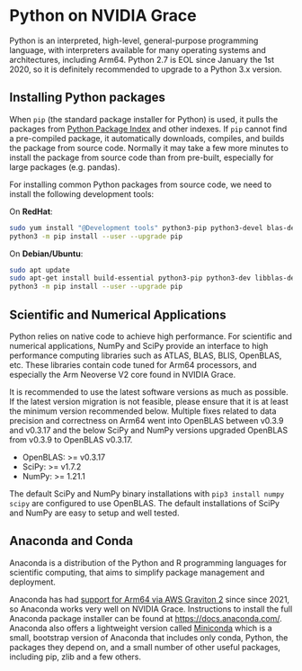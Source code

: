 # Python on NVIDIA Grace

Python is an interpreted, high-level, general-purpose programming language, with interpreters available for many operating systems and architectures, including Arm64.  Python 2.7 is EOL since January the 1st 2020, so it is definitely recommended to upgrade to a Python 3.x version.

## Installing Python packages

When `pip` (the standard package installer for Python) is used, it pulls the packages from [Python Package Index](https://pypi.org) and other indexes. If `pip` cannot find a pre-compiled package, it automatically downloads, compiles, and builds the package from source code. Normally it may take a few more minutes to install the package from source code than from pre-built, especially for large packages (e.g. pandas).

For installing common Python packages from source code, we need to install the following development tools:

On **RedHat**:
```bash
sudo yum install "@Development tools" python3-pip python3-devel blas-devel gcc-gfortran lapack-devel
python3 -m pip install --user --upgrade pip
```

On **Debian/Ubuntu**:
```bash
sudo apt update
sudo apt-get install build-essential python3-pip python3-dev libblas-dev gfortran liblapack-dev
python3 -m pip install --user --upgrade pip
```

## Scientific and Numerical Applications

Python relies on native code to achieve high performance.  For scientific and
numerical applications, NumPy and SciPy provide an interface to high performance
computing libraries such as ATLAS, BLAS, BLIS, OpenBLAS, etc.  These libraries
contain code tuned for Arm64 processors, and especially the Arm Neoverse V2 core
found in NVIDIA Grace.

It is recommended to use the latest software versions as much as possible. If the latest
version migration is not feasible, please ensure that it is at least the minimum version
recommended below.  Multiple fixes related to data precision and correctness on
Arm64 went into OpenBLAS between v0.3.9 and v0.3.17 and the below SciPy and NumPy versions
upgraded OpenBLAS from v0.3.9 to OpenBLAS v0.3.17.
 * OpenBLAS:  >= v0.3.17
 * SciPy: >= v1.7.2
 * NumPy: >= 1.21.1

The default SciPy and NumPy binary installations with `pip3 install numpy scipy`
are configured to use OpenBLAS.  The default installations of SciPy and NumPy
are easy to setup and well tested.

## Anaconda and Conda
Anaconda is a distribution of the Python and R programming languages for scientific computing, that aims to simplify package management and deployment.

Anaconda has had [support for Arm64 via AWS Graviton 2](https://www.anaconda.com/blog/anaconda-aws-graviton2) since since 2021, 
so Anaconda works very well on NVIDIA Grace. Instructions to install the full Anaconda package installer can be found at https://docs.anaconda.com/. Anaconda also offers a lightweight version called [Miniconda](https://docs.conda.io/en/latest/miniconda.html) which is a small, bootstrap version of Anaconda that includes only conda, Python, the packages they depend on, and a small number of other useful packages, including pip, zlib and a few others.
